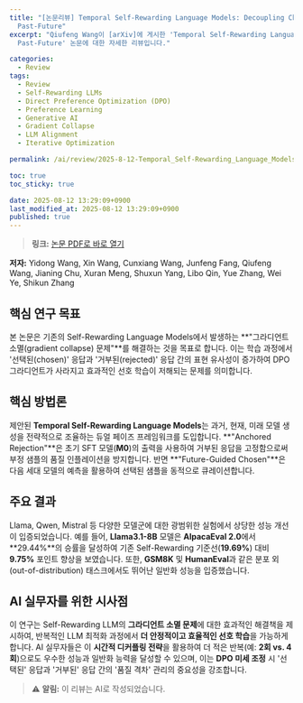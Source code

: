 ```yaml
---
title: "[논문리뷰] Temporal Self-Rewarding Language Models: Decoupling Chosen-Rejected via
  Past-Future"
excerpt: "Qiufeng Wang이 [arXiv]에 게시한 'Temporal Self-Rewarding Language Models: Decoupling Chosen-Rejected via
  Past-Future' 논문에 대한 자세한 리뷰입니다."

categories:
  - Review
tags:
  - Review
  - Self-Rewarding LLMs
  - Direct Preference Optimization (DPO)
  - Preference Learning
  - Generative AI
  - Gradient Collapse
  - LLM Alignment
  - Iterative Optimization

permalink: /ai/review/2025-8-12-Temporal_Self-Rewarding_Language_Models_Decoupling_Chosen-Rejected_via_Past-Future/

toc: true
toc_sticky: true

date: 2025-08-12 13:29:09+0900
last_modified_at: 2025-08-12 13:29:09+0900
published: true
---
```

> **링크:** [논문 PDF로 바로 열기](https://arxiv.org/abs/2508.06026)

**저자:** Yidong Wang, Xin Wang, Cunxiang Wang, Junfeng Fang, Qiufeng Wang, Jianing Chu, Xuran Meng, Shuxun Yang, Libo Qin, Yue Zhang, Wei Ye, Shikun Zhang



## 핵심 연구 목표
본 논문은 기존의 Self-Rewarding Language Models에서 발생하는 **"그라디언트 소멸(gradient collapse) 문제"**를 해결하는 것을 목표로 합니다. 이는 학습 과정에서 '선택된(chosen)' 응답과 '거부된(rejected)' 응답 간의 표현 유사성이 증가하여 DPO 그라디언트가 사라지고 효과적인 선호 학습이 저해되는 문제를 의미합니다.

## 핵심 방법론
제안된 **Temporal Self-Rewarding Language Models**는 과거, 현재, 미래 모델 생성을 전략적으로 조율하는 듀얼 페이즈 프레임워크를 도입합니다. **"Anchored Rejection"**은 초기 SFT 모델(**M0**)의 출력을 사용하여 거부된 응답을 고정함으로써 부정 샘플의 품질 인플레이션을 방지합니다. 반면 **"Future-Guided Chosen"**은 다음 세대 모델의 예측을 활용하여 선택된 샘플을 동적으로 큐레이션합니다.

## 주요 결과
Llama, Qwen, Mistral 등 다양한 모델군에 대한 광범위한 실험에서 상당한 성능 개선이 입증되었습니다. 예를 들어, **Llama3.1-8B** 모델은 **AlpacaEval 2.0**에서 **29.44%**의 승률을 달성하여 기존 Self-Rewarding 기준선(**19.69%**) 대비 **9.75%** 포인트 향상을 보였습니다. 또한, **GSM8K** 및 **HumanEval**과 같은 분포 외(out-of-distribution) 태스크에서도 뛰어난 일반화 성능을 입증했습니다.

## AI 실무자를 위한 시사점
이 연구는 Self-Rewarding LLM의 **그라디언트 소멸 문제**에 대한 효과적인 해결책을 제시하여, 반복적인 LLM 최적화 과정에서 **더 안정적이고 효율적인 선호 학습**을 가능하게 합니다. AI 실무자들은 이 **시간적 디커플링 전략**을 활용하여 더 적은 반복(예: **2회 vs. 4회**)으로도 우수한 성능과 일반화 능력을 달성할 수 있으며, 이는 **DPO 미세 조정** 시 '선택된' 응답과 '거부된' 응답 간의 '품질 격차' 관리의 중요성을 강조합니다.

> ⚠️ **알림:** 이 리뷰는 AI로 작성되었습니다.